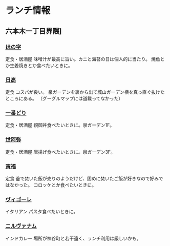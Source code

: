 # ランチ情報

## 六本木一丁目界隈]

### [ほの字](https://tabelog.com/tokyo/A1307/A130701/13015221/)
定食・居酒屋
味噌汁が最高に旨い。カニと海苔の日は個人的に当たり。
焼魚とか生姜焼きとか食べたいときに。

### [日高](https://tabelog.com/tokyo/A1307/A130704/13023034/)
定食
コスパが良い。
泉ガーデンを裏から出て城山ガーデン横を真っ直ぐ抜けたところにある。
（グーグルマップには道載ってなかった）

### [一番どり](https://tabelog.com/tokyo/A1307/A130701/13038683/)
定食・居酒屋
親御丼食べたいときに。泉ガーデン1F。

### [世阿弥](https://tabelog.com/tokyo/A1307/A130701/13093688/)
定食・居酒屋
唐揚げ食べたいときに。泉ガーデン3F。

### [寅福](https://tabelog.com/tokyo/A1307/A130704/13015565/)
定食
釜で焚いた飯が売りのようだけど、固めに焚いたご飯が好きなので好みではなかった。
コロッケとか食べたいときに。

### [ヴィゴーレ](https://tabelog.com/tokyo/A1307/A130701/13129032/)
イタリアン
パスタ食べたいときに。

### [ニルヴァナム](https://tabelog.com/tokyo/A1307/A130704/13019915/)
インドカレー
場所が神谷町と若干遠く、ランチ利用は厳しいかも。